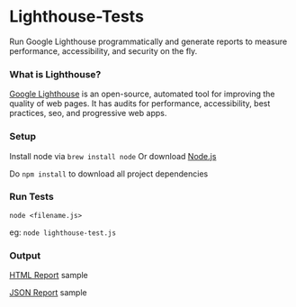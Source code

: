 #  Lighthouse-Tests
Run Google Lighthouse programmatically and generate reports to measure performance, accessibility, and security on the fly.

### What is Lighthouse?
[Google Lighthouse](https://developers.google.com/web/tools/lighthouse/) is an open-source, automated tool for improving the quality of web pages. It has audits for performance, accessibility, best practices, seo, and progressive web apps.

### Setup 
Install node via `brew install node`  Or download [Node.js](https://nodejs.org/en/download/)

Do `npm install` to download all project dependencies

### Run Tests
`node <filename.js>`

eg: `node lighthouse-test.js`

### Output
[HTML Report](./reports/LoginPage.html) sample

[JSON Report](./reports/LoginPage.json) sample
